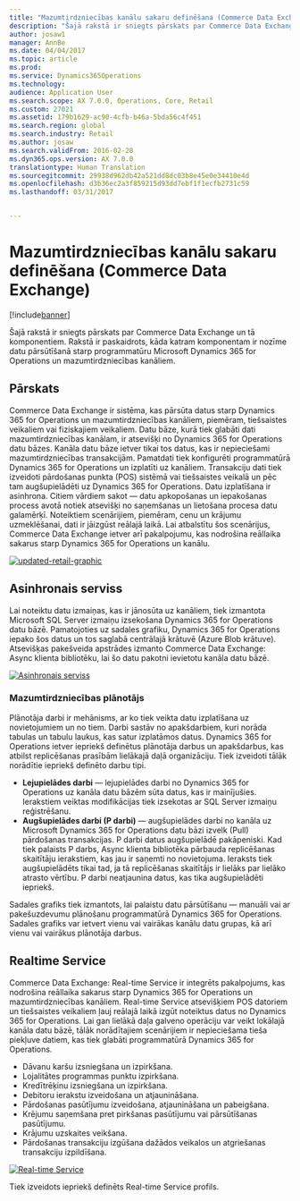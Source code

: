 ```yaml
---
title: "Mazumtirdzniecības kanālu sakaru definēšana (Commerce Data Exchange)"
description: "Šajā rakstā ir sniegts pārskats par Commerce Data Exchange un tā komponentiem. Rakstā ir paskaidrots, kāda katram komponentam ir nozīme datu pārsūtīšanā starp programmatūru Microsoft Dynamics 365 for Operations un mazumtirdzniecības kanāliem."
author: josaw1
manager: AnnBe
ms.date: 04/04/2017
ms.topic: article
ms.prod: 
ms.service: Dynamics365Operations
ms.technology: 
audience: Application User
ms.search.scope: AX 7.0.0, Operations, Core, Retail
ms.custom: 27021
ms.assetid: 179b1629-ac90-4cfb-b46a-5bda56c4f451
ms.search.region: global
ms.search.industry: Retail
ms.author: josaw
ms.search.validFrom: 2016-02-28
ms.dyn365.ops.version: AX 7.0.0
translationtype: Human Translation
ms.sourcegitcommit: 29938d962db42a521dd8dc03b8e45e0e34410e4d
ms.openlocfilehash: d3b36ec2a3f859215d93dd7ebf1f1ecfb2731c59
ms.lasthandoff: 03/31/2017


---
```


# <a name="define-retail-channel-communications-commerce-data-exchange"></a>Mazumtirdzniecības kanālu sakaru definēšana (Commerce Data Exchange)

[!include[banner](../includes/banner.md)]


Šajā rakstā ir sniegts pārskats par Commerce Data Exchange un tā komponentiem. Rakstā ir paskaidrots, kāda katram komponentam ir nozīme datu pārsūtīšanā starp programmatūru Microsoft Dynamics 365 for Operations un mazumtirdzniecības kanāliem.

<a name="overview"></a>Pārskats
--------

Commerce Data Exchange ir sistēma, kas pārsūta datus starp Dynamics 365 for Operations un mazumtirdzniecības kanāliem, piemēram, tiešsaistes veikaliem vai fiziskajiem veikaliem. Datu bāze, kurā tiek glabāti dati mazumtirdzniecības kanālam, ir atsevišķi no Dynamics 365 for Operations datu bāzes. Kanāla datu bāze ietver tikai tos datus, kas ir nepieciešami mazumtirdzniecības transakcijām. Pamatdati tiek konfigurēti programmatūrā Dynamics 365 for Operations un izplatīti uz kanāliem. Transakciju dati tiek izveidoti pārdošanas punkta (POS) sistēmā vai tiešsaistes veikalā un pēc tam augšupielādēti uz Dynamics 365 for Operations. Datu izplatīšana ir asinhrona. Citiem vārdiem sakot — datu apkopošanas un iepakošanas process avotā notiek atsevišķi no saņemšanas un lietošana procesa datu galamērķī. Noteiktiem scenārijiem, piemēram, cenu un krājumu uzmeklēšanai, dati ir jāizgūst reālajā laikā. Lai atbalstītu šos scenārijus, Commerce Data Exchange ietver arī pakalpojumu, kas nodrošina reāllaika sakarus starp Dynamics 365 for Operations un kanālu. 

[![updated-retail-graphic](./media/updated-retail-graphic.png)](./media/updated-retail-graphic.png)  

## <a name="async-service"></a>Asinhronais serviss
Lai noteiktu datu izmaiņas, kas ir jānosūta uz kanāliem, tiek izmantota Microsoft SQL Server izmaiņu izsekošana Dynamics 365 for Operations datu bāzē. Pamatojoties uz sadales grafiku, Dynamics 365 for Operations iepako šos datus un tos saglabā centrālajā krātuvē (Azure Blob krātuve). Atsevišķas pakešveida apstrādes izmanto Commerce Data Exchange: Async klienta bibliotēku, lai šo datu pakotni ievietotu kanāla datu bāzē. 

[![Asinhronais serviss](./media/async-300x239.png)](./media/async.png)

### <a name="retail-scheduler"></a>Mazumtirdzniecības plānotājs

Plānotāja darbi ir mehānisms, ar ko tiek veikta datu izplatīšana uz novietojumiem un no tiem. Darbi sastāv no apakšdarbiem, kuri norāda tabulas un tabulu laukus, kas satur izplatāmos datus. Dynamics 365 for Operations ietver iepriekš definētus plānotāja darbus un apakšdarbus, kas atbilst replicēšanas prasībām lielākajā daļā organizāciju. Tiek izveidoti tālāk norādītie iepriekš definēto darbu tipi.

-   **Lejupielādes darbi** — lejupielādes darbi no Dynamics 365 for Operations uz kanāla datu bāzēm sūta datus, kas ir mainījušies. Ierakstiem veiktas modifikācijas tiek izsekotas ar SQL Server izmaiņu reģistrēšanu.
-   **Augšupielādes darbi (P darbi)** — augšupielādes darbi no kanāla uz Microsoft Dynamics 365 for Operations datu bāzi izvelk (Pull) pārdošanas transakcijas. P darbi datus augšupielādē pakāpeniski. Kad tiek palaists P darbs, Async klienta bibliotēka pārbauda replicēšanas skaitītāju ierakstiem, kas jau ir saņemti no novietojuma. Ieraksts tiek augšupielādēts tikai tad, ja tā replicēšanas skaitītājs ir lielāks par lielāko atrasto vērtību. P darbi neatjaunina datus, kas tika augšupielādēti iepriekš.

Sadales grafiks tiek izmantots, lai palaistu datu pārsūtīšanu — manuāli vai ar pakešuzdevumu plānošanu programmatūrā Dynamics 365 for Operations. Sadales grafiks var ietvert vienu vai vairākas kanālu datu grupas, kā arī vienu vai vairākus plānotāja darbus.

## <a name="realtime-service"></a>Realtime Service
Commerce Data Exchange: Real-time Service ir integrēts pakalpojums, kas nodrošina reāllaika sakarus starp Dynamics 365 for Operations un mazumtirdzniecības kanāliem. Real-time Service atsevišķiem POS datoriem un tiešsaistes veikaliem ļauj reālajā laikā izgūt noteiktus datus no Dynamics 365 for Operations. Lai gan lielākā daļa galveno operāciju var veikt lokālajā kanāla datu bāzē, tālāk norādītajiem scenārijiem ir nepieciešama tieša piekļuve datiem, kas tiek glabāti programmatūrā Dynamics 365 for Operations.

-   Dāvanu karšu izsniegšana un izpirkšana.
-   Lojalitātes programmas punktu izpirkšana.
-   Kredītrēķinu izsniegšana un izpirkšana.
-   Debitoru ierakstu izveidošana un atjaunināšana.
-   Pārdošanas pasūtījumu izveidošana, atjaunināšana un pabeigšana.
-   Krējumu saņemšana pret pirkšanas pasūtījumu vai pārsūtīšanas pasūtījumu.
-   Krājumu uzskaites veikšana.
-   Pārdošanas transakciju izgūšana dažādos veikalos un atgriešanas transakciju izpildīšana.

[![Real-time Service](./media/rts.png)](./media/rts.png) 

Tiek izveidots iepriekš definēts Real-time Service profils.




